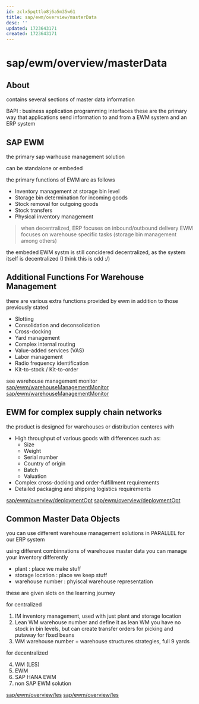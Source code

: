 ```yaml
---
id: zclx5pqttlo8j6a5m35w61
title: sap/ewm/overview/masterData
desc: ''
updated: 1723643171
created: 1723643171
---
```

# sap/ewm/overview/masterData

## About

contains several sections of master data information


BAPI : business application programming interfaces
    these are the primary way that applications send information
    to and from a EWM system and an ERP system

## SAP EWM

the primary sap warhouse management solution

can be standalone or embeded

the primary functions of EWM are as follows
- Inventory management at storage bin level   
- Storage bin determination for incoming goods 
- Stock removal for outgoing goods 
- Stock transfers
- Physical inventory management

> when decentralized, ERP focuses on inbound/outbound delivery
> EWM focuses on warehouse specific tasks (storage bin management among others)


the embeded EWM systm is still concidered decentralized, as the system
itself is decentralized (I think this is odd :/)


## Additional Functions For Warehouse Management

there are various extra functions provided by ewm in addition
to those previously stated

- Slotting
- Consolidation and deconsolidation
- Cross-docking
- Yard management 
- Complex internal routing
- Value-added services (VAS)
- Labor management
- Radio frequency identification
- Kit-to-stock / Kit-to-order

see warehouse management monitor
[sap/ewm/warehouseManagementMonitor](../warehouseManagementMonitor)
[sap/ewm/warehouseManagementMonitor](../warehouseManagementMonitor.md)


## EWM for complex supply chain networks

the product is designed for warehouses or distribution centeres with

- High throughput of various goods with differences such as:
    - Size
    - Weight
    - Serial number
    - Country of origin
    - Batch
    - Valuation
- Complex cross-docking and order-fulfillment requirements
- Detailed packaging and shipping logistics requirements



[sap/ewm/overview/deploymentOpt](deploymentOpt)
[sap/ewm/overview/deploymentOpt](deploymentOpt.md)

## Common Master Data Objects

you can use different warehouse management solutions in PARALLEL
for our ERP system

using different combinnations of warehouse master data you 
can manage your inventory differently

- plant : place we make stuff
- storage location : place we keep stuff
- warehouse number : phyiscal warehouse representation

these are given slots on the learning journey

for centralized

1. IM 
    inventory management, used with just plant and storage location
2. Lean WM
    warehouse number and define it as lean WM
    you have no stock in bin levels, but can create transfer orders for 
    picking and putaway for fixed beans
3. WM
    warehouse number + warehouse structures strategies, full 9 yards

for decentralized 

4. WM (LES)
5. EWM
6. SAP HANA EWM
7. non SAP EWM solution

[sap/ewm/overview/les](les.md)
[sap/ewm/overview/les](les)


